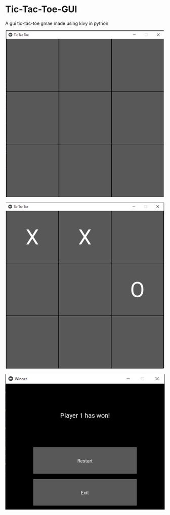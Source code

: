 # Tic-Tac-Toe-GUI
A gui tic-tac-toe gmae made using kivy in python

<p align="center">
<img width=500 src="/images/empty_board.png">
</p>

<p align="center">
<img width=500 src="/images/board.png">
</p>

<p align="center">
<img width=600 src="/images/winn.png">
</p>
